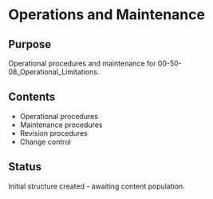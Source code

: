 # Operations and Maintenance

## Purpose
Operational procedures and maintenance for 00-50-08_Operational_Limitations.

## Contents
- Operational procedures
- Maintenance procedures
- Revision procedures
- Change control

## Status
Initial structure created - awaiting content population.
